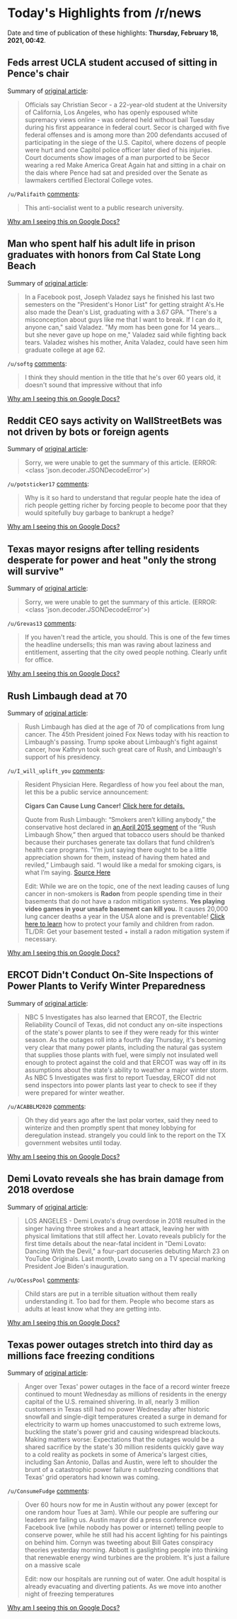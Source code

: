 # Today's Highlights from /r/news

Date and time of publication of these highlights: **Thursday, February 18, 2021, 00:42**.

## Feds arrest UCLA student accused of sitting in Pence's chair

Summary of [original article](https://abcnews.go.com/US/wireStory/feds-arrest-ucla-student-accused-sitting-pences-chair-75958077):

> Officials say Christian Secor - a 22-year-old student at the University of California, Los Angeles, who has openly espoused white supremacy views online - was ordered held without bail Tuesday during his first appearance in federal court. Secor is charged with five federal offenses and is among more than 200 defendants accused of participating in the siege of the U.S. Capitol, where dozens of people were hurt and one Capitol police officer later died of his injuries. Court documents show images of a man purported to be Secor wearing a red Make America Great Again hat and sitting in a chair on the dais where Pence had sat and presided over the Senate as lawmakers certified Electoral College votes.

`/u/Palifaith` [comments](https://www.reddit.com/r/news/comments/lm86qp/feds_arrest_ucla_student_accused_of_sitting_in/):

> This anti-socialist went to a public research university.

[Why am I seeing this on Google Docs?](https://docs.google.com/document/d/1Dc6We63vOXIZsc0op-Bt4abqkYjXzOigalQqFxmvvbM/edit?usp=sharing)

## Man who spent half his adult life in prison graduates with honors from Cal State Long Beach

Summary of [original article](https://abc7.com/cal-state-long-beach-joseph-valadez-graduation-college/10345182):

> In a Facebook post, Joseph Valadez says he finished his last two semesters on the "President's Honor List" for getting straight A's.He also made the Dean's List, graduating with a 3.67 GPA. "There's a misconception about guys like me that I want to break. If I can do it, anyone can," said Valadez. "My mom has been gone for 14 years... but she never gave up hope on me," Valadez said while fighting back tears. Valadez wishes his mother, Anita Valadez, could have seen him graduate college at age 62.

`/u/softg` [comments](https://www.reddit.com/r/news/comments/lm70i0/man_who_spent_half_his_adult_life_in_prison/):

> I think they should mention in the title that he's over 60 years old, it doesn't sound that impressive without that info

[Why am I seeing this on Google Docs?](https://docs.google.com/document/d/1Dc6We63vOXIZsc0op-Bt4abqkYjXzOigalQqFxmvvbM/edit?usp=sharing)

## Reddit CEO says activity on WallStreetBets was not driven by bots or foreign agents

Summary of [original article](https://www.cnbc.com/2021/02/17/reddit-ceo-wallstreetbets-not-driven-by-bots-foreign-agents.html):

> Sorry, we were unable to get the summary of this article. (ERROR: <class 'json.decoder.JSONDecodeError'>)

`/u/potsticker17` [comments](https://www.reddit.com/r/news/comments/lm9wob/reddit_ceo_says_activity_on_wallstreetbets_was/):

> Why is it so hard to understand that regular people hate the idea of rich people getting richer by forcing people to become poor that they would spitefully buy garbage to bankrupt a hedge?

[Why am I seeing this on Google Docs?](https://docs.google.com/document/d/1Dc6We63vOXIZsc0op-Bt4abqkYjXzOigalQqFxmvvbM/edit?usp=sharing)

## Texas mayor resigns after telling residents desperate for power and heat "only the strong will survive"

Summary of [original article](https://www.cbsnews.com/news/tim-boyd-mayor-colorado-city-texas-resigns-power-outages/):

> Sorry, we were unable to get the summary of this article. (ERROR: <class 'json.decoder.JSONDecodeError'>)

`/u/Grevas13` [comments](https://www.reddit.com/r/news/comments/lm0fkm/texas_mayor_resigns_after_telling_residents/):

> If you haven't read the article, you should.  This is one of the few times the headline undersells; this man was raving about laziness and entitlement, asserting that the city owed people nothing.  Clearly unfit for office.

[Why am I seeing this on Google Docs?](https://docs.google.com/document/d/1Dc6We63vOXIZsc0op-Bt4abqkYjXzOigalQqFxmvvbM/edit?usp=sharing)

## Rush Limbaugh dead at 70

Summary of [original article](https://kpel965.com/rush-limbaugh-dead-at-70/):

> Rush Limbaugh has died at the age of 70 of complications from lung cancer. The 45th President joined Fox News today with his reaction to Limbaugh's passing. Trump spoke about Limbaugh's fight against cancer, how Kathryn took such great care of Rush, and Limbaugh's support of his presidency.

`/u/I_will_uplift_you` [comments](https://www.reddit.com/r/news/comments/llzdbq/rush_limbaugh_dead_at_70/):

> Resident Physician Here.  Regardless of how you feel about the man, let this be a public service announcement:
> 
> **Cigars Can Cause Lung Cancer!**  [Click here for details.](https://www.cancer.gov/about-cancer/causes-prevention/risk/tobacco/cigars-fact-sheet#:~:text=and%20other%20diseases%3F-,Yes.,other%20types%20of%20lung%20disease)  
> 
> Quote from Rush Limbaugh:  “Smokers aren’t killing anybody,” the conservative host declared in [an April 2015 segment](https://www.rushlimbaugh.com/daily/2015/04/17/we_really_should_thank_smokers/) of the “Rush Limbaugh Show,” then argued that tobacco users should be thanked because their purchases generate tax dollars that fund children’s health care programs. "I’m just saying there ought to be a little appreciation shown for them, instead of having them hated and reviled,” Limbaugh said. “I would like a medal for smoking cigars, is what I’m saying.  [Source Here](https://www.denverpost.com/2020/02/05/rush-limbaugh-denied-smoking-risks-in-2015-smokers-arent-killing-anybody/)
> 
> Edit:  While we are on the topic, one of the next leading causes of lung cancer in non-smokers is **Radon** from people spending time in their basements that do not have a radon mitigation systems.  **Yes playing video games in your unsafe basement can kill you.** It causes 20,000 lung cancer deaths a year in the USA alone and is preventable!  [Click here to learn](https://www.cdc.gov/radon/index.html) how to protect your family and children from radon.  TL/DR: Get your basement tested + install a radon mitigation system if necessary.

[Why am I seeing this on Google Docs?](https://docs.google.com/document/d/1Dc6We63vOXIZsc0op-Bt4abqkYjXzOigalQqFxmvvbM/edit?usp=sharing)

## ERCOT Didn't Conduct On-Site Inspections of Power Plants to Verify Winter Preparedness

Summary of [original article](https://www.nbcdfw.com/investigations/ercot-didnt-conduct-on-site-inspections-of-power-plants-to-verify-winter-preparedness/2555578/):

> NBC 5 Investigates has also learned that ERCOT, the Electric Reliability Council of Texas, did not conduct any on-site inspections of the state's power plants to see if they were ready for this winter season. As the outages roll into a fourth day Thursday, it's becoming very clear that many power plants, including the natural gas system that supplies those plants with fuel, were simply not insulated well enough to protect against the cold and that ERCOT was way off in its assumptions about the state's ability to weather a major winter storm. As NBC 5 Investigates was first to report Tuesday, ERCOT did not send inspectors into power plants last year to check to see if they were prepared for winter weather.

`/u/ACABBLM2020` [comments](https://www.reddit.com/r/news/comments/lmc96n/ercot_didnt_conduct_onsite_inspections_of_power/):

> Oh they did years ago after the last polar vortex, said they need to winterize and then promptly spent that money lobbying for deregulation instead. strangely you could link to the report on the TX government websites until today.

[Why am I seeing this on Google Docs?](https://docs.google.com/document/d/1Dc6We63vOXIZsc0op-Bt4abqkYjXzOigalQqFxmvvbM/edit?usp=sharing)

## Demi Lovato reveals she has brain damage from 2018 overdose

Summary of [original article](https://abcnews.go.com/Entertainment/wireStory/demi-lovato-reveals-brain-damage-2018-overdose-75956551):

> LOS ANGELES - Demi Lovato's drug overdose in 2018 resulted in the singer having three strokes and a heart attack, leaving her with physical limitations that still affect her. Lovato reveals publicly for the first time details about the near-fatal incident in "Demi Lovato: Dancing With the Devil," a four-part docuseries debuting March 23 on YouTube Originals. Last month, Lovato sang on a TV special marking President Joe Biden's inauguration.

`/u/OCessPool` [comments](https://www.reddit.com/r/news/comments/lm6lan/demi_lovato_reveals_she_has_brain_damage_from/):

> Child stars are put in a terrible situation without them really understanding it. Too bad for them. People who become stars as adults at least know what they are getting into.

[Why am I seeing this on Google Docs?](https://docs.google.com/document/d/1Dc6We63vOXIZsc0op-Bt4abqkYjXzOigalQqFxmvvbM/edit?usp=sharing)

## Texas power outages stretch into third day as millions face freezing conditions

Summary of [original article](https://www.cbsnews.com/news/texas-power-outage-ercot-grid-investigation/):

> Anger over Texas' power outages in the face of a record winter freeze continued to mount Wednesday as millions of residents in the energy capital of the U.S. remained shivering. In all, nearly 3 million customers in Texas still had no power Wednesday after historic snowfall and single-digit temperatures created a surge in demand for electricity to warm up homes unaccustomed to such extreme lows, buckling the state's power grid and causing widespread blackouts. Making matters worse: Expectations that the outages would be a shared sacrifice by the state's 30 million residents quickly gave way to a cold reality as pockets in some of America's largest cities, including San Antonio, Dallas and Austin, were left to shoulder the brunt of a catastrophic power failure n subfreezing conditions that Texas' grid operators had known was coming.

`/u/ConsumeFudge` [comments](https://www.reddit.com/r/news/comments/lm390b/texas_power_outages_stretch_into_third_day_as/):

> Over 60 hours now for me in Austin without any power (except for one random hour Tues at 3am). While our people are suffering our leaders are failing us. Austin mayor did a press conference over Facebook live (while nobody has power or internet) telling people to conserve power, while he still had his accent lighting for his paintings on behind him. Cornyn was tweeting about Bill Gates conspiracy theories yesterday morning. Abbott is gaslighting people into thinking that renewable energy wind turbines are the problem. It's just a failure on a massive scale
> 
> Edit: now our hospitals are running out of water. One adult hospital is already evacuating and diverting patients. As we move into another night of freezing temperatures

[Why am I seeing this on Google Docs?](https://docs.google.com/document/d/1Dc6We63vOXIZsc0op-Bt4abqkYjXzOigalQqFxmvvbM/edit?usp=sharing)

